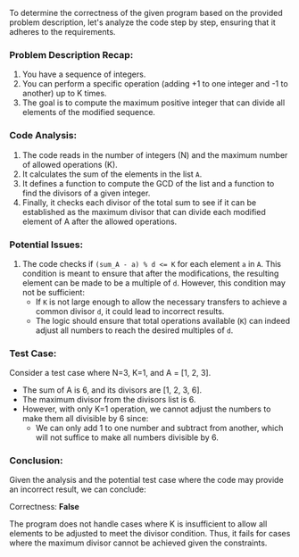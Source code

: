 To determine the correctness of the given program based on the provided problem description, let's analyze the code step by step, ensuring that it adheres to the requirements.

### Problem Description Recap:
1. You have a sequence of integers.
2. You can perform a specific operation (adding +1 to one integer and -1 to another) up to K times.
3. The goal is to compute the maximum positive integer that can divide all elements of the modified sequence.

### Code Analysis:
1. The code reads in the number of integers (N) and the maximum number of allowed operations (K).
2. It calculates the sum of the elements in the list `A`.
3. It defines a function to compute the GCD of the list and a function to find the divisors of a given integer.
4. Finally, it checks each divisor of the total sum to see if it can be established as the maximum divisor that can divide each modified element of A after the allowed operations.

### Potential Issues:
1. The code checks if `(sum_A - a) % d <= K` for each element `a` in `A`. This condition is meant to ensure that after the modifications, the resulting element can be made to be a multiple of `d`. However, this condition may not be sufficient:
   - If `K` is not large enough to allow the necessary transfers to achieve a common divisor `d`, it could lead to incorrect results.
   - The logic should ensure that total operations available (`K`) can indeed adjust all numbers to reach the desired multiples of `d`.

### Test Case:
Consider a test case where N=3, K=1, and A = [1, 2, 3].
- The sum of A is 6, and its divisors are [1, 2, 3, 6].
- The maximum divisor from the divisors list is 6.
- However, with only K=1 operation, we cannot adjust the numbers to make them all divisible by 6 since:
  - We can only add 1 to one number and subtract from another, which will not suffice to make all numbers divisible by 6.

### Conclusion:
Given the analysis and the potential test case where the code may provide an incorrect result, we can conclude:

Correctness: **False**

The program does not handle cases where K is insufficient to allow all elements to be adjusted to meet the divisor condition. Thus, it fails for cases where the maximum divisor cannot be achieved given the constraints.